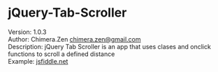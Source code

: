 # jQuery-Tab-Scroller

Version: 1.0.3<br>
Author: Chimera.Zen <a href="mailto:chimera.zen@gmail.com"><chimera.zen@gmail.com></a><br/>
Description: jQuery Tab Scroller is an app that uses clases and onclick functions to scroll a defined distance<br>
Example: <a href="https://jsfiddle.net/ChimeraZen/g8hw0r8u/">jsfiddle.net</a>